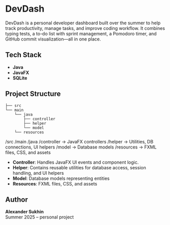 # DevDash

DevDash is a personal developer dashboard built over the summer to help track productivity, manage tasks, and improve coding workflow. It combines typing tests, a to-do list with sprint management, a Pomodoro timer, and GitHub commit visualization—all in one place.

## Tech Stack

- **Java**  
- **JavaFX**  
- **SQLite**

## Project Structure

```
├── src
└── main
    └── java
        ├── controller
        ├── helper
        └── model
    └── resources
```
/src
  /main
    /java
      /controller -> JavaFX controllers
      /helper -> Utilities, DB connections, UI helpers
      /model -> Database models
    /resources -> FXML files, CSS, and assets

- **Controller**: Handles JavaFX UI events and component logic.  
- **Helper**: Contains reusable utilities for database access, session handling, and UI helpers
- **Model**: Database models representing entities
- **Resources**: FXML files, CSS, and assets

## Author

**Alexander Sukhin**  
Summer 2025 – personal project

